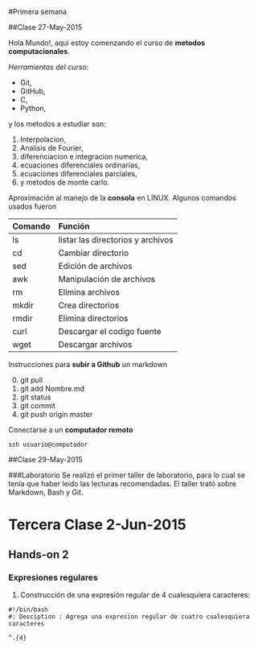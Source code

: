#Primera semana

##Clase 27-May-2015

Hola Mundo!, aqui estoy comenzando el curso de **metodos computacionales**.

_Herramientas del curso_:
 
+ Git,
+ GitHub,
+ C,
+ Python,

y los metodos a estudiar son:

1. Interpolacion,
2. Analisis de Fourier,
3. diferenciacion e integracion numerica,
4. ecuaciones diferenciales ordinarias,
5. ecuaciones diferenciales parciales,
6. y metodos de monte carlo.

Aproximación al manejo de la **consola** en LINUX. Algunos comandos usados fueron


|Comando       |             Función               |
|:-------------|:----------------------------------|
|ls            | listar las directorios y archivos |
|cd            | Cambiar directorio                |
|sed           | Edición de archivos               |
|awk           | Manipulación de archivos          |
|rm            | Elimina archivos                  |         
|mkdir         | Crea directorios                  |
|rmdir         | Elimina directorios               |
|curl          | Descargar el codigo fuente        |
|wget          | Descargar archivos                |


Instrucciones para **subir a Github** un markdown

0. git pull
1. git add Nombre.md
2. git status
3. git commit 
4. git push origin master

Conectarse a un **computador remoto**

```
ssh usuario@computador
```


##Clase 29-May-2015 

###Laboratorio
Se realizó el primer taller de laboratorio, para lo cual se tenía que haber leído las lecturas recomendadas. El taller trató sobre Markdown, Bash y Git.



# Tercera Clase 2-Jun-2015

## Hands-on 2

### Expresiones regulares
1. Construcción de una expresión regular de 4 cualesquiera caracteres: 
``` 
#!/bin/bash 
#: Desciption : Agrega una expresion regular de cuatro cualesquiera caracteres 

^.{4}

```














